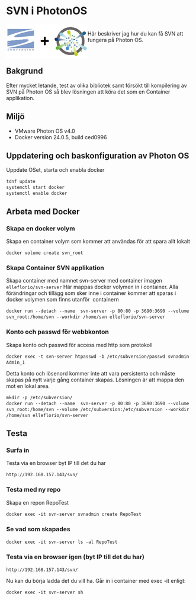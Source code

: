 # SVN i PhotonOS
<img width="220" alt="SVN_on_PhotonOS" src="https://github.com/rafaelurrutiasilva/images/blob/main/SVN_on_PhotonOS.png" align=left> <br> 
Här beskriver jag hur du kan få SVN att fungera på Photon OS. <br>
<br>
<br>

## Bakgrund
Efter mycket letande, test av olika bibliotek samt försökt till kompilering av SVN på Photon OS så blev lösningen att köra det som en Container applikation.

## Miljö
* VMware Photon OS v4.0
* Docker version 24.0.5, build ced0996

## Uppdatering och baskonfiguration av Photon OS
Uppdate OSet, starta och enabla docker
```
tdnf update 
systemctl start docker 
systemctl enable docker 
```
 
## Arbeta med Docker 
### Skapa en docker volym
Skapa en container volym som kommer att användas för att spara allt lokalt
```
docker volume create svn_root 
```

### Skapa Container SVN applikation
Skapa container med namnet svn-server med container imagen `elleflorio/svn-server`
Här mappas docker volymen in i container. Alla förändringar och tillägg som sker inne i container kommer att sparas i docker volymen som finns utanför  containern
```
docker run --detach --name  svn-server -p 80:80 -p 3690:3690 --volume svn_root:/home/svn --workdir /home/svn elleflorio/svn-server 
```

### Konto och passwd för webbkonton
Skapa konto och passwd för access med http som protokoll
```
docker exec -t svn-server htpasswd -b /etc/subversion/passwd svnadmin Admin_1 
```
Detta konto och lösenord kommer inte att vara persistenta och måste skapas på nytt varje gång container skapas. Lösningen är att mappa den mot en lokal area.
```
mkdir -p /etc/subversion/
docker run --detach --name  svn-server -p 80:80 -p 3690:3690 --volume svn_root:/home/svn --volume /etc/subversion:/etc/subversion --workdir /home/svn elleflorio/svn-server
```

## Testa
### Surfa in
Testa via en browser byt IP till det du har
```
http://192.168.157.143/svn/
```

### Testa med ny repo
Skapa en repon RepoTest 
```
docker exec -it svn-server svnadmin create RepoTest
```

### Se vad som skapades
```
docker exec -it svn-server ls -al RepoTest
```
### Testa via en browser igen (byt IP till det du har)
```
http://192.168.157.143/svn/
```
Nu kan du börja ladda det du vill ha. Går in i container med exec -it enligt:
```
docker exec -it svn-server sh 
```

 
